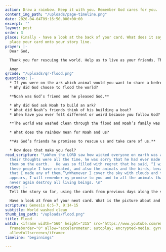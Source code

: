 ```yaml
---
action: Draw a rainbow. Keep it with you. Remember God cares for you.
content_img_path: "/uploads/page-timeline.png"
date: 2020-04-04T09:16:50.000+00:00
excerpt: ''
layout: post
order: 3
place: Finally - have a look at the back of your card. What does it say? You can now
  place your card onto your story line.
prayer: |-
  Dear God,

  Thank you for rescuing the world. Help us to live as your friends. Thank you that you promise to take care of us.

  Amen
qrcode: "/uploads/qr-flood.png"
questions: |-
  * If you were on the ark which animal would you want to share a bedroom with?
  * Why did God choose to flood the world?

  **Noah was God’s friend and he pleased God.**

  * Why did God ask Noah to build an ark?
  * What did Noah’s friends think of his building a boat?
  * When have you ever felt different or weird because you follow God?

  **The world was washed clean through the flood and Noah’s family was rescued in the ark.**

  * What does the rainbow mean for Noah and us?

  **As God’s friends he promises to rescue us and take care of us.**

  * How does that make you feel?
read_scripture: "\nWhen the LORD saw how wicked everyone on earth was and how evil
  their thoughts were all the time, he was sorry that he had ever made them and put
  them on the earth.   He was so filled with regret that he said, “I will wipe out
  these people I have created, and also the animals and the birds, because I am sorry
  that I made any of them.”\nWhenever I cover the sky with clouds and the rainbow
  appears, I will remember my promise to you and to all the animals that a flood will
  never again destroy all living beings. \n"
review: |-
  Tell the story so far, using the cards from previous days along the storyline.

  Have a look at from of your next card. What is the picture about and what do the words say?
scripture: Genesis 6:5-7, 9:14-15
subtitle: World washed clean
thumb_img_path: "/uploads/flood.png"
title: Flood
watch: <iframe width="560" height="315" src="https://www.youtube.com/embed/4yzN0fUxjkQ"
  frameborder="0" allow="accelerometer; autoplay; encrypted-media; gyroscope; picture-in-picture"
  allowfullscreen></iframe>
timeline: "beginnings"

---
```

